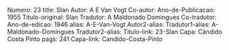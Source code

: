 Numero: 23
title: Slan
Autor: A E Van Vogt
Co-autor: 
Ano-de-Publicacao: 1955
Titulo-original: Slan
Tradutor: A Maldonado Domingues
Co-tradutor: 
Ano-de-edicao: 1946
alias: A-E-Van-Vogt
Autor2-alias: 
Tradutor1-alias: A-Maldonado-Domingues
Tradutor2-alias: 
Titulo-link: 23-Slan
Capa: Cândido Costa Pinto
pags: 241
Capa-link: Candido-Costa-Pinto